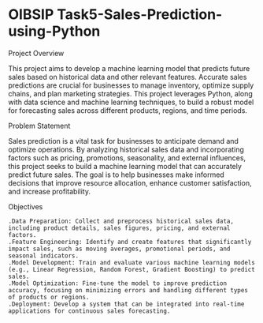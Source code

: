 # OIBSIP Task5-Sales-Prediction-using-Python

Project Overview

This project aims to develop a machine learning model that predicts future sales based on historical data and other relevant features. Accurate sales predictions are crucial for businesses to manage inventory, optimize supply chains, and plan marketing strategies. This project leverages Python, along with data science and machine learning techniques, to build a robust model for forecasting sales across different products, regions, and time periods.

Problem Statement

Sales prediction is a vital task for businesses to anticipate demand and optimize operations. By analyzing historical sales data and incorporating factors such as pricing, promotions, seasonality, and external influences, this project seeks to build a machine learning model that can accurately predict future sales. The goal is to help businesses make informed decisions that improve resource allocation, enhance customer satisfaction, and increase profitability.

Objectives

    .Data Preparation: Collect and preprocess historical sales data, including product details, sales figures, pricing, and external factors.
    .Feature Engineering: Identify and create features that significantly impact sales, such as moving averages, promotional periods, and seasonal indicators.
    .Model Development: Train and evaluate various machine learning models (e.g., Linear Regression, Random Forest, Gradient Boosting) to predict sales.
    .Model Optimization: Fine-tune the model to improve prediction accuracy, focusing on minimizing errors and handling different types of products or regions.
    .Deployment: Develop a system that can be integrated into real-time applications for continuous sales forecasting.
